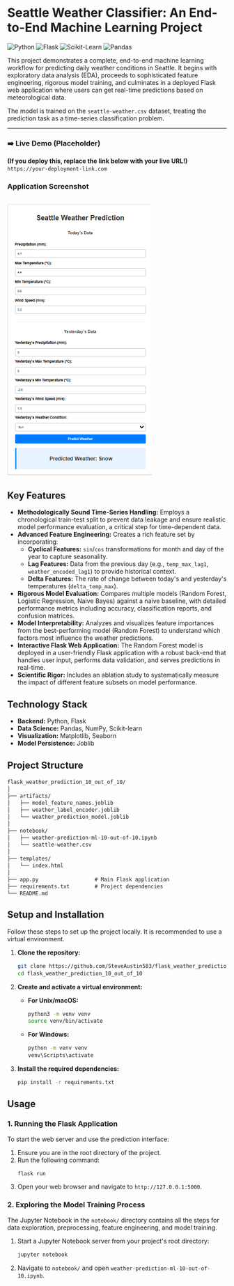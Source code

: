 # Seattle Weather Classifier: An End-to-End Machine Learning Project

![Python](https://img.shields.io/badge/Python-3.13.3-blue.svg) ![Flask](https://img.shields.io/badge/Flask-3.1.1-black.svg) ![Scikit-Learn](https://img.shields.io/badge/Scikit--Learn-1.7.0-orange.svg) ![Pandas](https://img.shields.io/badge/Pandas-2.3.0-green.svg)

This project demonstrates a complete, end-to-end machine learning workflow for predicting daily weather conditions in Seattle. It begins with exploratory data analysis (EDA), proceeds to sophisticated feature engineering, rigorous model training, and culminates in a deployed Flask web application where users can get real-time predictions based on meteorological data.

The model is trained on the `seattle-weather.csv` dataset, treating the prediction task as a time-series classification problem.

---

### ➡️ Live Demo (Placeholder)
**(If you deploy this, replace the link below with your live URL!)**
`https://your-deployment-link.com`

### Application Screenshot
![Application Screenshot](app_screenshot.png)
---

## Key Features

*   **Methodologically Sound Time-Series Handling:** Employs a chronological train-test split to prevent data leakage and ensure realistic model performance evaluation, a critical step for time-dependent data.
*   **Advanced Feature Engineering:** Creates a rich feature set by incorporating:
    *   **Cyclical Features:** `sin`/`cos` transformations for month and day of the year to capture seasonality.
    *   **Lag Features:** Data from the previous day (e.g., `temp_max_lag1`, `weather_encoded_lag1`) to provide historical context.
    *   **Delta Features:** The rate of change between today's and yesterday's temperatures (`delta_temp_max`).
*   **Rigorous Model Evaluation:** Compares multiple models (Random Forest, Logistic Regression, Naive Bayes) against a naive baseline, with detailed performance metrics including accuracy, classification reports, and confusion matrices.
*   **Model Interpretability:** Analyzes and visualizes feature importances from the best-performing model (Random Forest) to understand which factors most influence the weather predictions.
*   **Interactive Flask Web Application:** The Random Forest model is deployed in a user-friendly Flask application with a robust back-end that handles user input, performs data validation, and serves predictions in real-time.
*   **Scientific Rigor:** Includes an ablation study to systematically measure the impact of different feature subsets on model performance.

## Technology Stack

*   **Backend:** Python, Flask
*   **Data Science:** Pandas, NumPy, Scikit-learn
*   **Visualization:** Matplotlib, Seaborn
*   **Model Persistence:** Joblib

## Project Structure

```
flask_weather_prediction_10_out_of_10/
│
├── artifacts/
│   ├── model_feature_names.joblib
│   ├── weather_label_encoder.joblib
│   └── weather_prediction_model.joblib
│
├── notebook/
│   ├── weather-prediction-ml-10-out-of-10.ipynb
│   └── seattle-weather.csv
│
├── templates/
│   └── index.html
│
├── app.py                  # Main Flask application
├── requirements.txt        # Project dependencies
└── README.md                          
```

## Setup and Installation

Follow these steps to set up the project locally. It is recommended to use a virtual environment.

1.  **Clone the repository:**
    ```bash
    git clone https://github.com/SteveAustin583/flask_weather_prediction_10_out_of_10.git
    cd flask_weather_prediction_10_out_of_10
    ```

2.  **Create and activate a virtual environment:**
    *   **For Unix/macOS:**
        ```bash
        python3 -m venv venv
        source venv/bin/activate
        ```
    *   **For Windows:**
        ```bash
        python -m venv venv
        venv\Scripts\activate
        ```

3.  **Install the required dependencies:**
    ```bash
    pip install -r requirements.txt
    ```

## Usage

### 1. Running the Flask Application

To start the web server and use the prediction interface:

1.  Ensure you are in the root directory of the project.
2.  Run the following command:
    ```bash
    flask run
    ```
3.  Open your web browser and navigate to `http://127.0.0.1:5000`.

### 2. Exploring the Model Training Process

The Jupyter Notebook in the `notebook/` directory contains all the steps for data exploration, preprocessing, feature engineering, and model training.

1.  Start a Jupyter Notebook server from your project's root directory:
    ```bash
    jupyter notebook
    ```
2.  Navigate to `notebook/` and open `weather-prediction-ml-10-out-of-10.ipynb`.